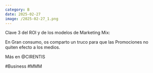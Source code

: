 ```yaml
--- 
category: B 
date: 2025-02-27 
image: /2025-02-27_1.png 
--- 
```


Clave 3 del ROI y de los modelos de Marketing Mix:

En Gran consumo, os comparto un truco para que las Promociones no quiten efecto a los medios. 

Más en @CIRENTIS

#Business #MMM
